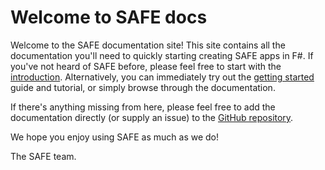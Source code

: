 # Welcome to SAFE docs

Welcome to the SAFE documentation site! This site contains all the documentation you'll need to quickly starting creating SAFE apps in F#. If you've not heard of SAFE before, please feel free to start with the [introduction](/intro). Alternatively, you can immediately try out the [getting started](gettingstarted) guide and tutorial, or simply browse through the documentation.

If there's anything missing from here, please feel free to add the documentation directly (or supply an issue) to the [GitHub repository](https://github.com/SAFE-Stack/docs).

We hope you enjoy using SAFE as much as we do!

The SAFE team.